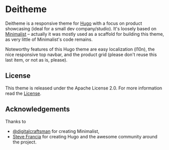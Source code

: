 
# Deitheme

Deitheme is a responsive theme for [Hugo](gohugo.io) with a focus on product showcasing (ideal for a small dev company/studio).
It's loosely based on [Minimalist](https://github.com/digitalcraftsman/hugo-minimalist-theme) – actually it was mostly used as a scaffold for building this theme, as very little of Minimalist's code remains.

Noteworthy features of this Hugo theme are easy localization (l10n), the nice responsive top navbar, and the product grid (please don't reuse this last item, or not as is, please).

## License

This theme is released under the Apache License 2.0.
For more information read the [License](https://github.com/digitalcraftsman/hugo-minimalist-theme/blob/dev/LICENSE.md).

## Acknowledgements

Thanks to 

- [@digitalcraftsman](https://github.com/digitalcraftsman/) for creating Minimalist,
- [Steve Francia](//github.com/spf13) for creating Hugo and the awesome community around the project.
